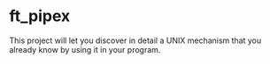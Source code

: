 # ft_pipex
This project will let you discover in detail a UNIX mechanism that you already know by using it in your program.
